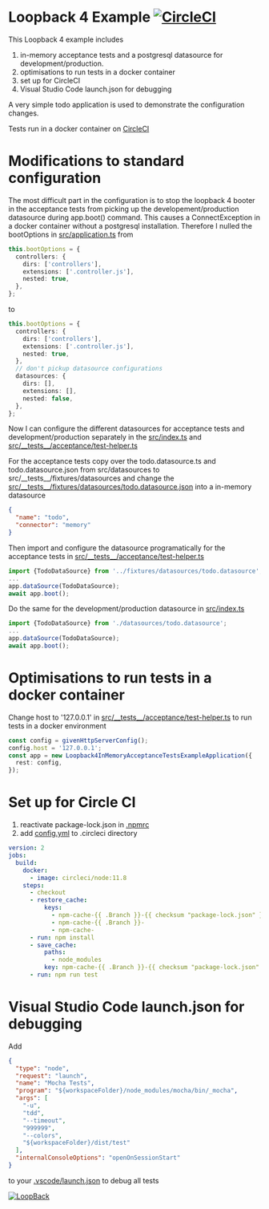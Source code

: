 # Loopback 4 Example [![CircleCI](https://circleci.com/gh/mathiasarens/loopback4-acceptance-tests-with-in-memory-sql-database-docker-example.svg?style=svg)](https://circleci.com/gh/mathiasarens/loopback4-acceptance-tests-with-in-memory-sql-database-docker-example)

This Loopback 4 example includes

1. in-memory acceptance tests and a postgresql datasource for development/production.
2. optimisations to run tests in a docker container
3. set up for CircleCI
4. Visual Studio Code launch.json for debugging

A very simple todo application is used to demonstrate the configuration changes.

Tests run in a docker container on [CircleCI](https://circleci.com/gh/mathiasarens/loopback4-acceptance-tests-with-in-memory-sql-database-docker-example)

# Modifications to standard configuration

The most difficult part in the configuration is to stop the loopback 4 booter in the acceptance tests from picking up the developement/production datasource during app.boot() command. This causes a ConnectException in a docker container without a postgresql installation.
Therefore I nulled the bootOptions in [src/application.ts](https://github.com/mathiasarens/loopback4-acceptance-tests-with-in-memory-sql-database-docker-example/blob/master/src/application.ts) from

```typescript
this.bootOptions = {
  controllers: {
    dirs: ['controllers'],
    extensions: ['.controller.js'],
    nested: true,
  },
};
```

to

```typescript
this.bootOptions = {
  controllers: {
    dirs: ['controllers'],
    extensions: ['.controller.js'],
    nested: true,
  },
  // don't pickup datasource configurations
  datasources: {
    dirs: [],
    extensions: [],
    nested: false,
  },
};
```

Now I can configure the different datasources for acceptance tests and development/production separately in the [src/index.ts](https://github.com/mathiasarens/loopback4-acceptance-tests-with-in-memory-sql-database-docker-example/blob/master/src/index.ts) and [src/\_\_tests\_\_/acceptance/test-helper.ts](https://github.com/mathiasarens/loopback4-acceptance-tests-with-in-memory-sql-database-docker-example/blob/master/src/__tests__/acceptance/test-helper.ts)

For the acceptance tests copy over the todo.datasource.ts and todo.datasource.json from src/datasources to src/\_\_tests\_\_/fixtures/datasources and change the [src/\_\_tests\_\_/fixtures/datasources/todo.datasource.json](https://github.com/mathiasarens/loopback4-acceptance-tests-with-in-memory-sql-database-docker-example/blob/master/src/__tests__/fixtures/datasources/todo.datasource.json) into a in-memory datasource

```json
{
  "name": "todo",
  "connector": "memory"
}
```

Then import and configure the datasource programatically for the acceptance tests in [src/\_\_tests\_\_/acceptance/test-helper.ts](https://github.com/mathiasarens/loopback4-acceptance-tests-with-in-memory-sql-database-docker-example/blob/master/src/__tests__/acceptance/test-helper.ts)

```typescript
import {TodoDataSource} from '../fixtures/datasources/todo.datasource';
...
app.dataSource(TodoDataSource);
await app.boot();
```

Do the same for the development/production datasource in [src/index.ts](https://github.com/mathiasarens/loopback4-acceptance-tests-with-in-memory-sql-database-docker-example/blob/master/src/index.ts)

```typescript
import {TodoDataSource} from './datasources/todo.datasource';
...
app.dataSource(TodoDataSource);
await app.boot();
```

# Optimisations to run tests in a docker container

Change host to '127.0.0.1' in
[src/\_\_tests\_\_/acceptance/test-helper.ts](https://github.com/mathiasarens/loopback4-acceptance-tests-with-in-memory-sql-database-docker-example/blob/master/src/__tests__/acceptance/test-helper.ts) to run tests in a docker environment

```typescript
const config = givenHttpServerConfig();
config.host = '127.0.0.1';
const app = new Loopback4InMemoryAcceptanceTestsExampleApplication({
  rest: config,
});
```

# Set up for Circle CI

1. reactivate package-lock.json in [.npmrc](https://github.com/mathiasarens/loopback4-acceptance-tests-with-in-memory-sql-database-docker-example/blob/master/.npmrc)
2. add [config.yml](https://github.com/mathiasarens/loopback4-acceptance-tests-with-in-memory-sql-database-docker-example/blob/master/.circleci/config.yml) to .circleci directory

```yaml
version: 2
jobs:
  build:
    docker:
      - image: circleci/node:11.8
    steps:
      - checkout
      - restore_cache:
          keys:
            - npm-cache-{{ .Branch }}-{{ checksum "package-lock.json" }}
            - npm-cache-{{ .Branch }}-
            - npm-cache-
      - run: npm install
      - save_cache:
          paths:
            - node_modules
          key: npm-cache-{{ .Branch }}-{{ checksum "package-lock.json" }}
      - run: npm run test
```

# Visual Studio Code launch.json for debugging

Add

```json
{
  "type": "node",
  "request": "launch",
  "name": "Mocha Tests",
  "program": "${workspaceFolder}/node_modules/mocha/bin/_mocha",
  "args": [
    "-u",
    "tdd",
    "--timeout",
    "999999",
    "--colors",
    "${workspaceFolder}/dist/test"
  ],
  "internalConsoleOptions": "openOnSessionStart"
}
```

to your [.vscode/launch.json](https://github.com/mathiasarens/loopback4-acceptance-tests-with-in-memory-sql-database-docker-example/blob/master/.vscode/launch.json) to debug all tests

[![LoopBack](<https://github.com/strongloop/loopback-next/raw/master/docs/site/imgs/branding/Powered-by-LoopBack-Badge-(blue)-@2x.png>)](http://loopback.io/)
